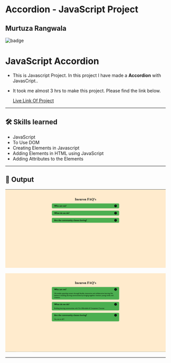 # Accordion - JavaScript Project

## Murtuza Rangwala

![badge](https://img.shields.io/badge/Tech-HTML%20CSS%20JS-brightgreen)

# JavaScript Accordion

- This is Javascript Project. In this project I have made a **Accordion** with JavasCript..

- It took me almost 3 hrs to make this project. Please find the link below.

  [Live Link Of Project]()

---

## 🛠 Skills learned

- JavaScript
- To Use DOM
- Creating Elements in Javascript
- Adding Elements in HTML using JavaScript
- Adding Attributes to the Elements

---

## 🎥 Output

![input](./img/01.PNG)

![output](./img/02.PNG)

---
